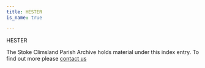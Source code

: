 ```yaml
---
title: HESTER
is_name: true

---
```


HESTER


The Stoke Climsland Parish Archive holds material under this index entry. To find out more please [contact us](/contact/)

